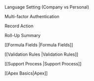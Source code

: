 Language Setting (Company vs Personal)

Multi-factor Authentication

Record Action

Roll-Up Summary

[[Formula Fields |Formula Fields]]

[[Validation Rules |Validation Rules]]

[[Support Process |Support Process]]

[[Apex Basics|Apex]]